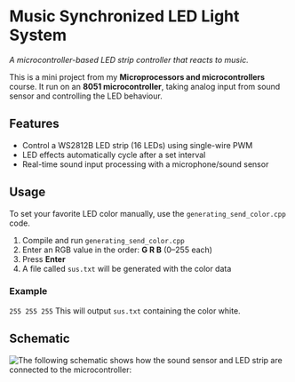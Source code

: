 
# Music Synchronized LED Light System
*A microcontroller-based LED strip controller that reacts to music.*

This is a mini project from my **Microprocessors and microcontrollers** course. It run on an **8051 microcontroller**, taking analog input from sound sensor and controlling the LED behaviour.


## Features

- Control a WS2812B LED strip (16 LEDs) using single-wire PWM
- LED effects automatically cycle after a set interval
- Real-time sound input processing with a microphone/sound sensor


## Usage
To set your favorite LED color manually, use the
`generating_send_color.cpp` code.

1. Compile and run `generating_send_color.cpp`
2. Enter an RGB value in the order: **G R B** (0–255 each)
3. Press **Enter**
4. A file called `sus.txt` will be generated with the color data

### Example
`255 255 255` This will output `sus.txt` containing the color white. 


## Schematic
![The following schematic shows how the sound sensor and LED strip are connected to the microcontroller:](/Images/schematic.png)